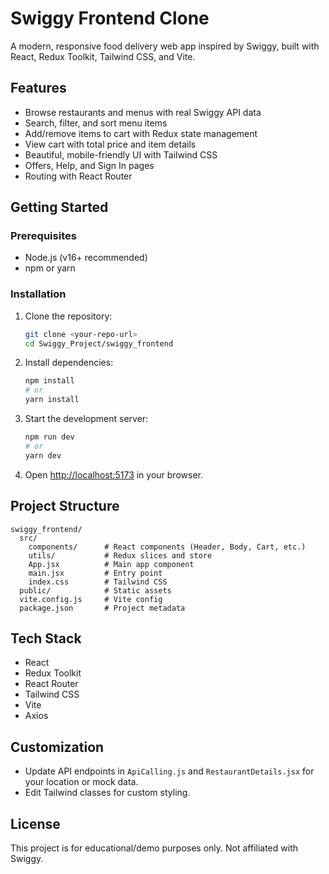 # Swiggy Frontend Clone

A modern, responsive food delivery web app inspired by Swiggy, built with React, Redux Toolkit, Tailwind CSS, and Vite.

## Features

- Browse restaurants and menus with real Swiggy API data
- Search, filter, and sort menu items
- Add/remove items to cart with Redux state management
- View cart with total price and item details
- Beautiful, mobile-friendly UI with Tailwind CSS
- Offers, Help, and Sign In pages
- Routing with React Router

## Getting Started

### Prerequisites
- Node.js (v16+ recommended)
- npm or yarn

### Installation

1. Clone the repository:
   ```bash
   git clone <your-repo-url>
   cd Swiggy_Project/swiggy_frontend
   ```
2. Install dependencies:
   ```bash
   npm install
   # or
   yarn install
   ```
3. Start the development server:
   ```bash
   npm run dev
   # or
   yarn dev
   ```
4. Open [http://localhost:5173](http://localhost:5173) in your browser.

## Project Structure

```
swiggy_frontend/
  src/
    components/      # React components (Header, Body, Cart, etc.)
    utils/           # Redux slices and store
    App.jsx          # Main app component
    main.jsx         # Entry point
    index.css        # Tailwind CSS
  public/            # Static assets
  vite.config.js     # Vite config
  package.json       # Project metadata
```

## Tech Stack
- React
- Redux Toolkit
- React Router
- Tailwind CSS
- Vite
- Axios

## Customization
- Update API endpoints in `ApiCalling.js` and `RestaurantDetails.jsx` for your location or mock data.
- Edit Tailwind classes for custom styling.

## License
This project is for educational/demo purposes only. Not affiliated with Swiggy.
